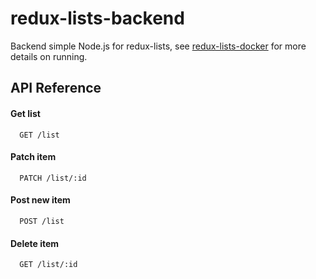 # redux-lists-backend

Backend simple Node.js for redux-lists, see [redux-lists-docker](https://github.com/W-E-Robinson/redux-lists-docker) for more details on running.

## API Reference

#### Get list

```http
  GET /list
```
#### Patch item

```http
  PATCH /list/:id
```
#### Post new item

```http
  POST /list
```

#### Delete item

```http
  GET /list/:id
```

